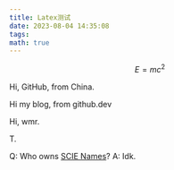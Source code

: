 ```yaml
---
title: Latex测试
date: 2023-08-04 14:35:08
tags:
math: true
---
```


$$
E=mc^2
$$

Hi, GitHub, from China. 

Hi my blog, from github.dev

Hi, wmr. 

T. 

Q: Who owns [SCIE Names](https://names.cxzlw.top/)? 
A: Idk. 
